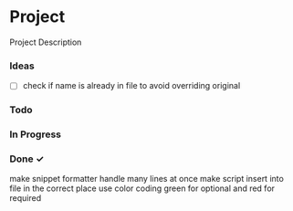 # Project

Project Description


### Ideas

- [ ] check if name is already in file to avoid overriding original

### Todo

### In Progress

### Done ✓

make snippet formatter
handle many lines at once
make script insert into file in the correct place
use color coding green for optional and red for required



